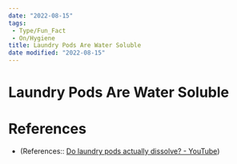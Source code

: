 ```yaml
---
date: "2022-08-15"
tags:
 - Type/Fun_Fact
 - On/Hygiene
title: Laundry Pods Are Water Soluble
date modified: "2022-08-15"
---
```


# Laundry Pods Are Water Soluble

# References
- (References:: [Do laundry pods actually dissolve? - YouTube](https://www.youtube.com/shorts/mm997MpLNeA))
